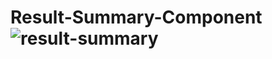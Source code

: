 # Result-Summary-Component![result-summary](https://github.com/Armaghan-M/Result-Summary-Component/assets/141311324/6f5317b9-a4c3-4423-950d-4f28f4f02014)
